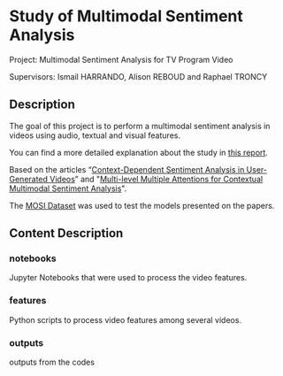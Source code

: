 # Study of Multimodal Sentiment Analysis

Project: Multimodal Sentiment Analysis for TV Program Video

Supervisors:  Ismail HARRANDO, Alison REBOUD and Raphael TRONCY

## Description

The goal of this project is to perform a multimodal sentiment analysis in videos using audio, textual and visual features.


You can find a more detailed explanation about the study in [this report](You%20can%20find%20more%20detailed%20explanation%20about%20the%20study%20in%20this%20link%20%28https://drive.google.com/file/d/1YQoqTLmis9t9ulp3FnSNP0jm5MnkdrPw/view?usp=sharing%29).

Based on the articles “[Context-Dependent Sentiment Analysis in User-Generated Videos](https://www.researchgate.net/publication/318739364_Context-Dependent_Sentiment_Analysis_in_User-Generated_Videos)” and "[Multi-level Multiple Attentions for Contextual Multimodal Sentiment Analysis](https://www.researchgate.net/publication/321892427_Multi-level_Multiple_Attentions_for_Contextual_Multimodal_Sentiment_Analysis)".

The [MOSI Dataset](https://www.researchgate.net/publication/304164029_MOSI_Multimodal_Corpus_of_Sentiment_Intensity_and_Subjectivity_Analysis_in_Online_Opinion_Videos) was used to test the models presented on the papers. 


## Content Description

### notebooks
Jupyter Notebooks that were used to process the video features.

### features 
Python scripts to process video features among several videos.

### outputs
outputs from the codes
